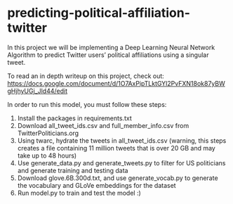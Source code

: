 # predicting-political-affiliation-twitter
In this project we will be implementing a Deep Learning Neural Network Algorithm to predict Twitter users’ political affiliations using a singular tweet.

To read an in depth writeup on this project, check out: 
https://docs.google.com/document/d/1O7AxPipTLktGYl2PvFXN18ok87yBWgHjhyUGj_Jld44/edit

In order to run this model, you must follow these steps:
1. Install the packages in requirements.txt
2. Download all_tweet_ids.csv and full_member_info.csv from TwitterPoliticians.org
3. Using twarc, hydrate the tweets in all_tweet_ids.csv (warning, this steps creates a file containing 11 
million tweets that is over 20 GB and may take up to 48 hours)
4. Use generate_data.py and generate_tweets.py to filter for US politicians and generate training and testing
data
5. Download glove.6B.300d.txt, and use generate_vocab.py to generate the vocabulary and GLoVe embeddings for the dataset
6. Run model.py to train and test the model :)
